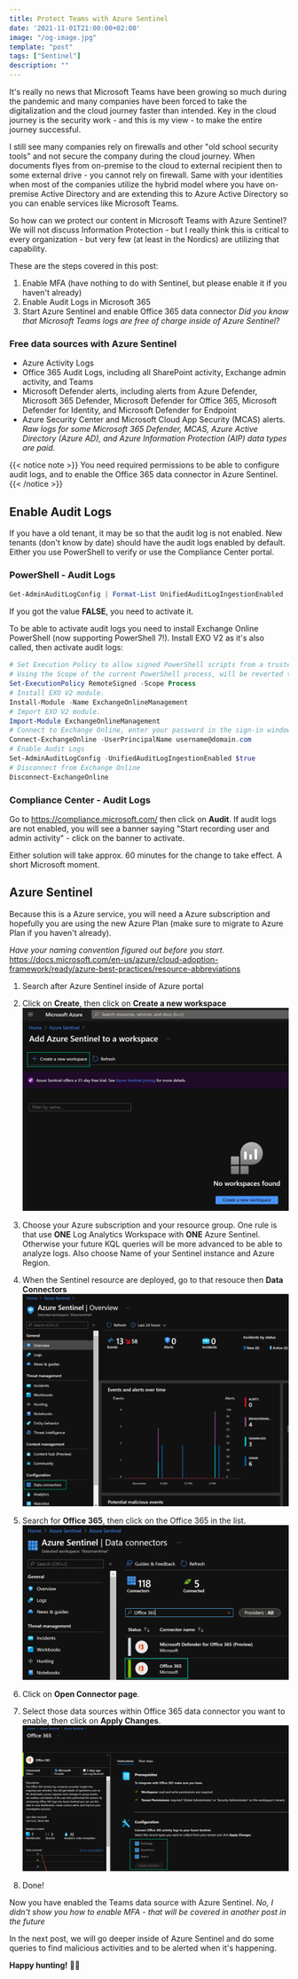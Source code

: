```yaml
---
title: Protect Teams with Azure Sentinel
date: '2021-11-01T21:00:00+02:00'
image: "/og-image.jpg"
template: "post"
tags: ["Sentinel"]
description: ""
---
```

It's really no news that Microsoft Teams have been growing so much during the pandemic and many companies have been forced to take the digitalization and the cloud journey faster than intended. Key in the cloud journey is the security work - and this is my view - to make the entire journey successful. 

I still see many companies rely on firewalls and other "old school security tools" and not secure the company during the cloud journey. When documents flyes from on-premise to the cloud to external recipient then to some external drive - you cannot rely on firewall. Same with your identities when most of the companies utilize the hybrid model where you have on-premise Active Directory and are extending this to Azure Active Directory so you can enable services like Microsoft Teams. 

So how can we protect our content in Microsoft Teams with Azure Sentinel?
We will not discuss Information Protection - but I really think this is critical to every organization - but very few (at least in the Nordics) are utilizing that capability.

These are the steps covered in this post:

1. Enable MFA (have nothing to do with Sentinel, but please enable it if you haven't already)
2. Enable Audit Logs in Microsoft 365
3. Start Azure Sentinel and enable Office 365 data connector
*Did you know that Microsoft Teams logs are free of charge inside of Azure Sentinel?*

### Free data sources with Azure Sentinel
- Azure Activity Logs
- Office 365 Audit Logs, including all SharePoint activity, Exchange admin activity, and Teams
- Microsoft Defender alerts, including alerts from Azure Defender, Microsoft 365 Defender, Microsoft Defender for Office 365, Microsoft Defender for Identity, and Microsoft Defender for Endpoint
- Azure Security Center and Microsoft Cloud App Security (MCAS) alerts. 
*Raw logs for some Microsoft 365 Defender, MCAS, Azure Active Directory (Azure AD), and Azure Information Protection (AIP) data types are paid.*

{{< notice note >}}
You need required permissions to be able to configure audit logs, and to enable the Office 365 data connector in Azure Sentinel. 
{{< /notice >}}

## Enable Audit Logs
If you have a old tenant, it may be so that the audit log is not enabled. New tenants (don't know by date) should have the audit logs enabled by default. Either you use PowerShell to verify or use the Compliance Center portal.

### PowerShell - Audit Logs

```powershell
Get-AdminAuditLogConfig | Format-List UnifiedAuditLogIngestionEnabled
```
If you got the value **FALSE**, you need to activate it.

To be able to activate audit logs you need to install Exchange Online PowerShell (now supporting PowerShell 7!).
Install EXO V2 as it's also called, then activate audit logs:
```powershell
# Set Execution Policy to allow signed PowerShell scripts from a trusted publisher.
# Using the Scope of the current PowerShell process, will be reverted then PowerShell closes.
Set-ExecutionPolicy RemoteSigned -Scope Process
# Install EXO V2 module.
Install-Module -Name ExchangeOnlineManagement
# Import EXO V2 module.
Import-Module ExchangeOnlineManagement
# Connect to Exchange Online, enter your password in the sign-in window and response to the MFA challenge.
Connect-ExchangeOnline -UserPrincipalName username@domain.com
# Enable Audit Logs
Set-AdminAuditLogConfig -UnifiedAuditLogIngestionEnabled $true
# Disconnect from Exchange Online
Disconnect-ExchangeOnline
```

### Compliance Center - Audit Logs
Go to https://compliance.microsoft.com/ then click on **Audit**. 
If audit logs are not enabled, you will see a banner saying "Start recording user and admin activity" - click on the banner to activate.

Either solution will take approx. 60 minutes for the change to take effect. A short Microsoft moment. 

## Azure Sentinel
Because this is a Azure service, you will need a Azure subscription and hopefully you are using the new Azure Plan (make sure to migrate to Azure Plan if you haven't already). 

*Have your naming convention figured out before you start.*
https://docs.microsoft.com/en-us/azure/cloud-adoption-framework/ready/azure-best-practices/resource-abbreviations 

1. Search after Azure Sentinel inside of Azure portal
2. Click on **Create**, then click on **Create a new workspace**
![](./Enable_Az_Sentinel.jpg)

3. Choose your Azure subscription and your resource group. One rule is that use **ONE** Log Analytics Workspace with **ONE** Azure Sentinel. Otherwise your future KQL queries will be more advanced to be able to analyze logs. Also choose Name of your Sentinel instance and Azure Region.
4. When the Sentinel resource are deployed, go to that resouce then **Data Connectors**
![](./Az_DataConnector.jpg)
5. Search for **Office 365**, then click on the Office 365 in the list.
![](./O365_DataConnector.jpg)
6. Click on **Open Connector page**.
7. Select those data sources within Office 365 data connector you want to enable, then click on **Apply Changes**.
![](./O365_DataConnector_1.jpg)
8. Done!

Now you have enabled the Teams data source with Azure Sentinel. 
*No, I didn't show you how to enable MFA - that will be covered in another post in the future*

In the next post, we will go deeper inside of Azure Sentinel and do some queries to find malicious activities and to be alerted when it's happening.

**Happy hunting!**
🐱‍👤